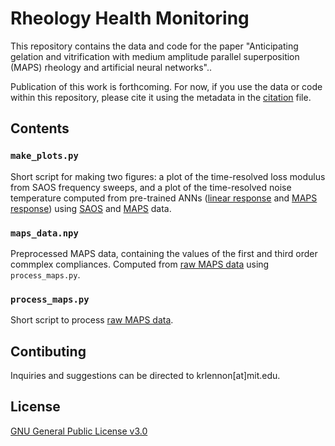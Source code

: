 # Rheology Health Monitoring

This repository contains the data and code for the paper "Anticipating gelation and vitrification with medium amplitude parallel superposition (MAPS) rheology and artificial neural networks"..

Publication of this work is forthcoming. For now, if you use the data or code within this repository, please cite it using the metadata in the [citation](CITATION.cff) file.

## Contents

### `make_plots.py`

Short script for making two figures: a plot of the time-resolved loss modulus from SAOS frequency sweeps, and a plot of the time-resolved noise temperature computed from pre-trained ANNs ([linear response](model_lr) and [MAPS response](model_maps)) using [SAOS](data/saos) and [MAPS](data/maps) data.

### `maps_data.npy`

Preprocessed MAPS data, containing the values of the first and third order commplex compliances. Computed from [raw MAPS data](data/maps) using `process_maps.py`.

### `process_maps.py`

Short script to process [raw MAPS data](data/maps). 

## Contibuting

Inquiries and suggestions can be directed to krlennon[at]mit.edu.

## License

[GNU General Public License v3.0](https://choosealicense.com/licenses/gpl-3.0/)

